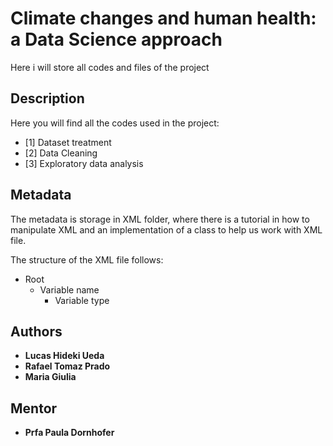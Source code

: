 # Climate changes and human health: a Data Science approach

Here i will store all codes and files of the project

## Description

Here you will find all the codes used in the project:

- [1] Dataset treatment
- [2] Data Cleaning
- [3] Exploratory data analysis

## Metadata

The metadata is storage in XML folder, where there is a tutorial in how to manipulate XML and an implementation of a class to help us work with XML file.

The structure of the XML file follows:
- Root
  - Variable name
    - Variable type


## Authors

* **Lucas Hideki Ueda**
* **Rafael Tomaz Prado**
* **Maria Giulia**

## Mentor

* **Prfa Paula Dornhofer**
